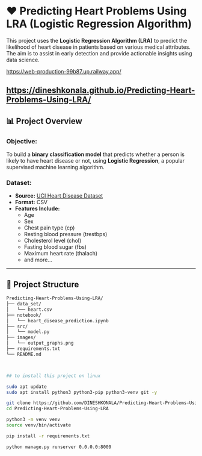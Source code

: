 # ❤️ Predicting Heart Problems Using LRA (Logistic Regression Algorithm)

This project uses the **Logistic Regression Algorithm (LRA)** to predict the likelihood of heart disease in patients based on various medical attributes. The aim is to assist in early detection and provide actionable insights using data science.

https://web-production-99b87.up.railway.app/

https://dineshkonala.github.io/Predicting-Heart-Problems-Using-LRA/
---

## 📊 Project Overview

### Objective:
To build a **binary classification model** that predicts whether a person is likely to have heart disease or not, using **Logistic Regression**, a popular supervised machine learning algorithm.

### Dataset:
- **Source:** [UCI Heart Disease Dataset](https://archive.ics.uci.edu/ml/datasets/heart+Disease)
- **Format:** CSV
- **Features Include:**
  - Age
  - Sex
  - Chest pain type (cp)
  - Resting blood pressure (trestbps)
  - Cholesterol level (chol)
  - Fasting blood sugar (fbs)
  - Maximum heart rate (thalach)
  - and more...

---

## 📂 Project Structure

```bash
Predicting-Heart-Problems-Using-LRA/
├── data_set/
│   └── heart.csv
├── notebook/
│   └── heart_disease_prediction.ipynb
├── src/
│   └── model.py
├── images/
│   └── output_graphs.png
├── requirements.txt
└── README.md



## to install this project on linux

sudo apt update
sudo apt install python3 python3-pip python3-venv git -y

git clone https://github.com/DINESHKONALA/Predicting-Heart-Problems-Using-LRA.git
cd Predicting-Heart-Problems-Using-LRA

python3 -m venv venv
source venv/bin/activate

pip install -r requirements.txt

python manage.py runserver 0.0.0.0:8000


